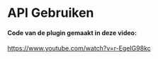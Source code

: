 # API Gebruiken
#### Code van de plugin gemaakt in deze video:
https://www.youtube.com/watch?v=r-EgeIG98kc
